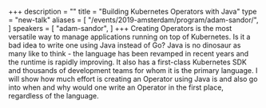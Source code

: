 +++
description = ""
title = "Building Kubernetes Operators with Java"
type = "new-talk"
aliases = [
        "/events/2019-amsterdam/program/adam-sandor/",
]
speakers = [
        "adam-sandor",
]
+++
Creating Operators is the most versatile way to manage applications running on top of Kubernetes. Is it a bad idea to write one using Java instead of Go? Java is no dinosaur as many like to think - the language has been revamped in recent years and the runtime is rapidly improving. It also has a first-class Kubernetes SDK and thousands of development teams for whom it is the primary language. I will show how much effort is creating an Operator using Java is and also go into when and why would one write an Operator in the first place, regardless of the language.